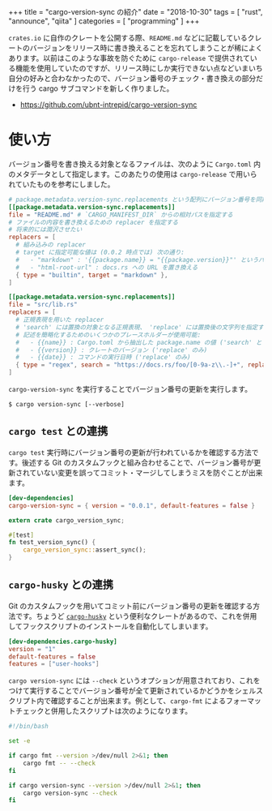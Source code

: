 +++
title = "cargo-version-sync の紹介"
date = "2018-10-30"
tags = [ "rust", "announce", "qiita" ]
categories = [ "programming" ]
+++

`crates.io` に自作のクレートを公開する際、`README.md` などに記載しているクレートのバージョンをリリース時に書き換えることを忘れてしまうことが稀によくあります。以前はこのような事故を防ぐために `cargo-release` で提供されている機能を使用していたのですが、リリース時にしか実行できない点などいまいち自分の好みと合わなかったので、バージョン番号のチェック・書き換えの部分だけを行う cargo サブコマンドを新しく作りました。

<!-- more -->

* https://github.com/ubnt-intrepid/cargo-version-sync

# 使い方

バージョン番号を書き換える対象となるファイルは、次のように `Cargo.toml` 内のメタデータとして指定します。このあたりの使用は `cargo-release` で用いられていたものを参考にしました。

```toml Cargo.toml
# package.metadata.version-sync.replacements という配列にバージョン番号を同期させたいターゲットを指定する（長い）。
[[package.metadata.version-sync.replacements]]
file = "README.md" # `CARGO_MANIFEST_DIR` からの相対パスを指定する
# ファイルの内容を書き換えるための replacer を指定する
# 将来的には潤沢させたい
replacers = [
  # 組み込みの replacer
  # target に指定可能な値は (0.0.2 時点では) 次の通り:
  #   - "markdown" : '{{package.name}} = "{{package.version}}"' というパターンを置き換える
  #   - "html-root-url" : docs.rs への URL を置き換える
  { type = "builtin", target = "markdown" },
]

[[package.metadata.version-sync.replacements]]
file = "src/lib.rs"
replacers = [
  # 正規表現を用いた replacer
  # 'search' には置換の対象となる正規表現、 'replace' には置換後の文字列を指定する
  # 記述を簡略化するためのいくつかのプレースホルダーが使用可能:
  #   - {{name}} : Cargo.toml から抽出した package.name の値 ('search' と 'replace' 両方で使用可能）
  #   - {{version}} : クレートのバージョン ('replace' のみ)
  #   - {{date}} : コマンドの実行日時 ('replace' のみ)
  { type = "regex", search = "https://docs.rs/foo/[0-9a-z\\.-]+", replace = "https://docs.rs/foo/{{version}}" },
]
```

`cargo-version-sync` を実行することでバージョン番号の更新を実行します。

```shell-session
$ cargo version-sync [--verbose]
```

## `cargo test` との連携
`cargo test` 実行時にバージョン番号の更新が行われているかを確認する方法です。後述する Git のカスタムフックと組み合わせることで、バージョン番号が更新されていない変更を誤ってコミット・マージしてしまうミスを防ぐことが出来ます。

```toml Cargo.toml
[dev-dependencies]
cargo-version-sync = { version = "0.0.1", default-features = false }
```

```rust tests/version_sync.rs
extern crate cargo_version_sync;

#[test]
fn test_version_sync() {
    cargo_version_sync::assert_sync();
}
```

## `cargo-husky` との連携

Git のカスタムフックを用いてコミット前にバージョン番号の更新を確認する方法です。ちょうど [`cargo-husky`](https://crates.io/crates/cargo-husky`) という便利なクレートがあるので、これを併用してフックスクリプトのインストールを自動化してしまいます。

```toml Cargo.toml
[dev-dependencies.cargo-husky]
version = "1"
default-features = false
features = ["user-hooks"]
```

`cargo version-sync` には `--check` というオプションが用意されており、これをつけて実行することでバージョン番号が全て更新されているかどうかをシェルスクリプト内で確認することが出来ます。例として、`cargo-fmt` によるフォーマットチェックと併用したスクリプトは次のようになります。

```sh .cargo-husky/hooks/pre-commit
#!/bin/bash

set -e

if cargo fmt --version >/dev/null 2>&1; then
    cargo fmt -- --check
fi

if cargo version-sync --version >/dev/null 2>&1; then
    cargo version-sync --check
fi
```

